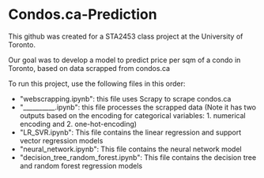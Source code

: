 # Condos.ca-Prediction

This github was created for a STA2453 class project at the University of Toronto.

Our goal was to develop a model to predict price per sqm of a condo in Toronto, based on data scrapped from condos.ca

To run this project, use the following files in this order:
- "webscrapping.ipynb": this file uses Scrapy to scrape condos.ca
- "__________.ipynb": this file processes the scrapped data (Note it has two outputs based on the encoding for categorical variables: 1. numerical encoding and 2. one-hot-encoding)
- "LR_SVR.ipynb": This file contains the linear regression and support vector regression models
- "neural_network.ipynb": This file contains the neural network model
- "decision_tree_random_forest.ipynb": This file contains the decision tree and random forest regression models
